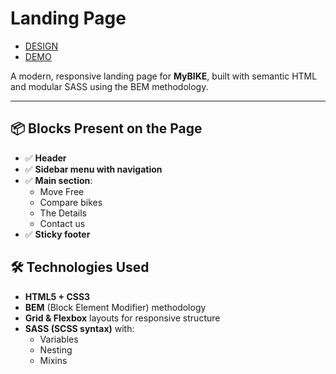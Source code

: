# Landing Page

- [DESIGN](https://www.figma.com/file/NZQAIydtHo5QkINyGLHNcq/BIKE-New-Version?node-id=0%3A1)
- [DEMO](https://denispitsul.github.io/layout_MyBike/)

A modern, responsive landing page for **MyBIKE**, built with semantic HTML and modular SASS using the BEM methodology.

---

## 📦 Blocks Present on the Page

- ✅ **Header**
- ✅ **Sidebar menu with navigation**
- ✅ **Main section**:
  - Move Free
  - Compare bikes
  - The Details
  - Contact us
- ✅ **Sticky footer**

## 🛠 Technologies Used

- **HTML5 + CSS3**
- **BEM** (Block Element Modifier) methodology
- **Grid & Flexbox** layouts for responsive structure
- **SASS (SCSS syntax)** with:
  - Variables
  - Nesting
  - Mixins
